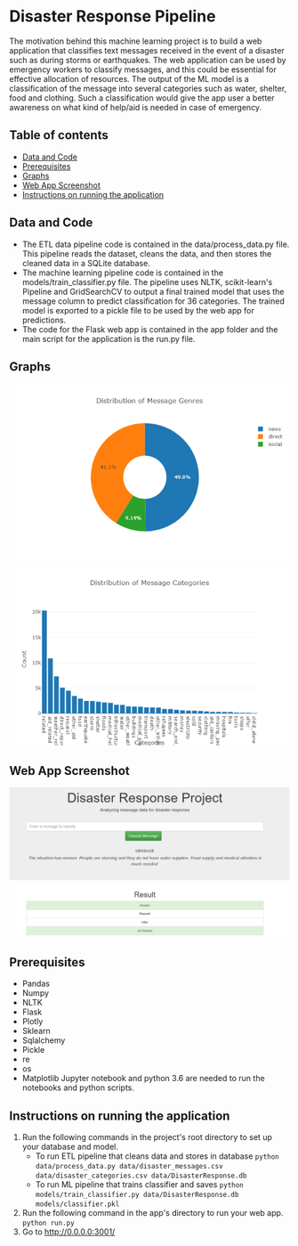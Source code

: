 # Disaster Response Pipeline
> 
The motivation behind this machine learning project is to build a web application that classifies text messages received in the event of a disaster such as during storms or earthquakes. The web application can be used by emergency workers to classify messages, and this could be essential for effective allocation of resources. The output of the ML model is a classification of the message into several categories such as water, shelter, food and clothing. Such a classification would give the app user a better awareness on what kind of help/aid is needed in case of emergency.

## Table of contents
* [Data and Code](#data-and-code)
* [Prerequisites](#prerequisites)
* [Graphs](#Graphs)
* [Web App Screenshot](#Web-App-Screenshot)
* [Instructions on running the application](#instructions-on-running-the-application)

## Data and Code
* The ETL data pipeline code is contained in the data/process_data.py file. This pipeline reads the dataset, cleans the data, and then stores the cleaned data in a SQLite database. 
* The machine learning pipeline code is contained in the models/train_classifier.py file. The pipeline uses NLTK, scikit-learn's Pipeline and GridSearchCV to output a final trained model that uses the message column to predict classification for 36 categories. The trained model is exported to a pickle file to be used by the web app for predictions. 
* The code for the Flask web app is contained in the app folder and the main script for the application is the run.py file. 

## Graphs 
![Genre Distribution](./images/genre_distribution.png)
![Message Categories](./images/category_distribution.png)

## Web App Screenshot
![Web App Screenshot](./images/webapp.PNG)


## Prerequisites
* Pandas
* Numpy
* NLTK
* Flask
* Plotly
* Sklearn
* Sqlalchemy
* Pickle
* re
* os
* Matplotlib
Jupyter notebook and python 3.6 are needed to run the notebooks and python scripts.

## Instructions on running the application
1. Run the following commands in the project's root directory to set up your database and model.
    - To run ETL pipeline that cleans data and stores in database
        `python data/process_data.py data/disaster_messages.csv data/disaster_categories.csv data/DisasterResponse.db`
    - To run ML pipeline that trains classifier and saves
        `python models/train_classifier.py data/DisasterResponse.db models/classifier.pkl`
2. Run the following command in the app's directory to run your web app.
    `python run.py`
3. Go to http://0.0.0.0:3001/

